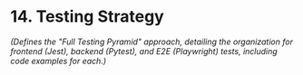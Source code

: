 # 14. Testing Strategy
*(Defines the "Full Testing Pyramid" approach, detailing the organization for frontend (Jest), backend (Pytest), and E2E (Playwright) tests, including code examples for each.)*
